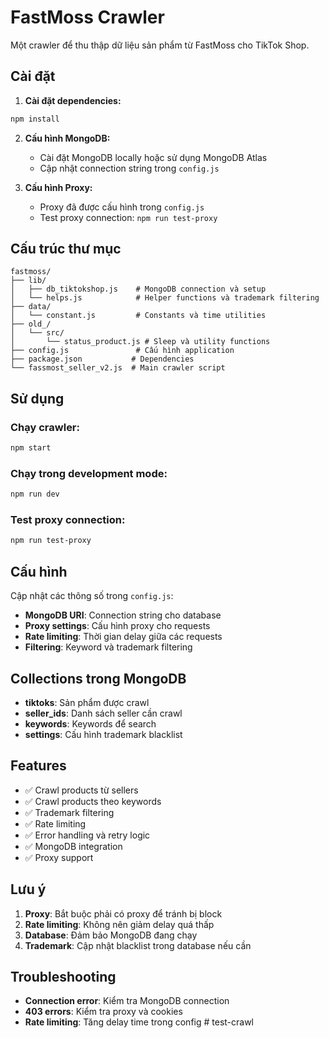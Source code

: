 # FastMoss Crawler

Một crawler để thu thập dữ liệu sản phẩm từ FastMoss cho TikTok Shop.

## Cài đặt

1. **Cài đặt dependencies:**
```bash
npm install
```

2. **Cấu hình MongoDB:**
   - Cài đặt MongoDB locally hoặc sử dụng MongoDB Atlas
   - Cập nhật connection string trong `config.js`

3. **Cấu hình Proxy:**
   - Proxy đã được cấu hình trong `config.js`
   - Test proxy connection: `npm run test-proxy`

## Cấu trúc thư mục

```
fastmoss/
├── lib/
│   ├── db_tiktokshop.js    # MongoDB connection và setup
│   └── helps.js            # Helper functions và trademark filtering
├── data/
│   └── constant.js         # Constants và time utilities
├── old_/
│   └── src/
│       └── status_product.js # Sleep và utility functions
├── config.js               # Cấu hình application
├── package.json           # Dependencies
└── fassmost_seller_v2.js  # Main crawler script
```

## Sử dụng

### Chạy crawler:
```bash
npm start
```

### Chạy trong development mode:
```bash
npm run dev
```

### Test proxy connection:
```bash
npm run test-proxy
```

## Cấu hình

Cập nhật các thông số trong `config.js`:

- **MongoDB URI**: Connection string cho database
- **Proxy settings**: Cấu hình proxy cho requests
- **Rate limiting**: Thời gian delay giữa các requests
- **Filtering**: Keyword và trademark filtering

## Collections trong MongoDB

- **tiktoks**: Sản phẩm được crawl
- **seller_ids**: Danh sách seller cần crawl
- **keywords**: Keywords để search
- **settings**: Cấu hình trademark blacklist

## Features

- ✅ Crawl products từ sellers
- ✅ Crawl products theo keywords
- ✅ Trademark filtering
- ✅ Rate limiting
- ✅ Error handling và retry logic
- ✅ MongoDB integration
- ✅ Proxy support

## Lưu ý

1. **Proxy**: Bắt buộc phải có proxy để tránh bị block
2. **Rate limiting**: Không nên giảm delay quá thấp
3. **Database**: Đảm bảo MongoDB đang chạy
4. **Trademark**: Cập nhật blacklist trong database nếu cần

## Troubleshooting

- **Connection error**: Kiểm tra MongoDB connection
- **403 errors**: Kiểm tra proxy và cookies
- **Rate limiting**: Tăng delay time trong config #   t e s t - c r a w l  
 